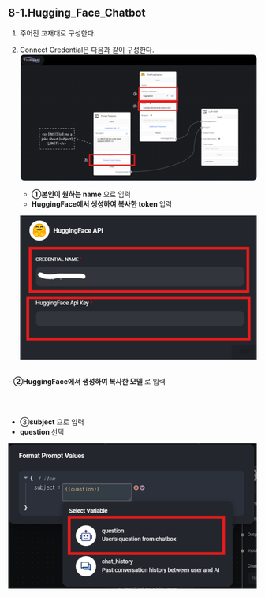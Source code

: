 ## 8-1.Hugging_Face_Chatbot
1. 주어진 교재대로 구성한다.
2. Connect Credential은 다음과 같이 구성한다.
![1.jpg](../doc/img/08/08_1.png)
   <br>
   - <b>①본인이 원하는 name</b> 으로 입력
   - <b>HuggingFace에서 생성하여 복사한 token </b> 입력    

   ![2.jpg](../doc/img/08/08_2.png)
 <br>
   - <b>②HuggingFace에서 생성하여 복사한 모델</b> 로 입력

   <br><br>
   - ③<b>subject</b> 으로 입력
   - <b>question </b> 선택   

   ![3.jpg](../doc/img/08/08_3.png)   
<br><br><br>